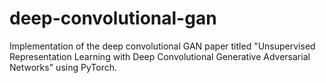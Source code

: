 # deep-convolutional-gan
Implementation of the deep convolutional GAN paper titled "Unsupervised Representation Learning with Deep Convolutional Generative Adversarial Networks" using PyTorch.
